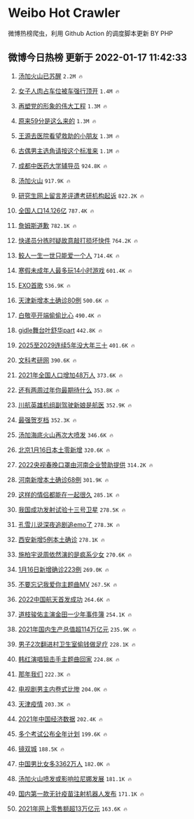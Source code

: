 # Weibo Hot Crawler 



微博热榜爬虫，利用 Github Action 的调度脚本更新 BY PHP 


## 微博今日热榜 更新于 2022-01-17 11:42:33 
1. [汤加火山已苏醒](https://s.weibo.com/weibo?q=%23%E6%B1%A4%E5%8A%A0%E7%81%AB%E5%B1%B1%E5%B7%B2%E8%8B%8F%E9%86%92%23&Refer=top) `2.2M 🔥` 

1. [女子人肉占车位被车强行顶开](https://s.weibo.com/weibo?q=%23%E5%A5%B3%E5%AD%90%E4%BA%BA%E8%82%89%E5%8D%A0%E8%BD%A6%E4%BD%8D%E8%A2%AB%E8%BD%A6%E5%BC%BA%E8%A1%8C%E9%A1%B6%E5%BC%80%23&Refer=top) `1.4M 🔥` 

1. [再塑党的形象的伟大工程](https://s.weibo.com/weibo?q=%23%E5%86%8D%E5%A1%91%E5%85%9A%E7%9A%84%E5%BD%A2%E8%B1%A1%E7%9A%84%E4%BC%9F%E5%A4%A7%E5%B7%A5%E7%A8%8B%23&Refer=top) `1.3M 🔥` 

1. [原来59分是这么来的](https://s.weibo.com/weibo?q=%23%E5%8E%9F%E6%9D%A559%E5%88%86%E6%98%AF%E8%BF%99%E4%B9%88%E6%9D%A5%E7%9A%84%23&Refer=top) `1.3M 🔥` 

1. [王源去医院看望救助的小朋友](https://s.weibo.com/weibo?q=%23%E7%8E%8B%E6%BA%90%E5%8E%BB%E5%8C%BB%E9%99%A2%E7%9C%8B%E6%9C%9B%E6%95%91%E5%8A%A9%E7%9A%84%E5%B0%8F%E6%9C%8B%E5%8F%8B%23&Refer=top) `1.3M 🔥` 

1. [古偶男主选角请按这个标准来](https://s.weibo.com/weibo?q=%23%E5%8F%A4%E5%81%B6%E7%94%B7%E4%B8%BB%E9%80%89%E8%A7%92%E8%AF%B7%E6%8C%89%E8%BF%99%E4%B8%AA%E6%A0%87%E5%87%86%E6%9D%A5%23&Refer=top) `1.1M 🔥` 

1. [成都中医药大学辅导员](https://s.weibo.com/weibo?q=%E6%88%90%E9%83%BD%E4%B8%AD%E5%8C%BB%E8%8D%AF%E5%A4%A7%E5%AD%A6%E8%BE%85%E5%AF%BC%E5%91%98&Refer=top) `924.8K 🔥` 

1. [汤加火山](https://s.weibo.com/weibo?q=%E6%B1%A4%E5%8A%A0%E7%81%AB%E5%B1%B1&Refer=top) `917.9K 🔥` 

1. [研究生网上留言差评遭考研机构起诉](https://s.weibo.com/weibo?q=%23%E7%A0%94%E7%A9%B6%E7%94%9F%E7%BD%91%E4%B8%8A%E7%95%99%E8%A8%80%E5%B7%AE%E8%AF%84%E9%81%AD%E8%80%83%E7%A0%94%E6%9C%BA%E6%9E%84%E8%B5%B7%E8%AF%89%23&Refer=top) `822.2K 🔥` 

1. [全国人口14.126亿](https://s.weibo.com/weibo?q=%23%E5%85%A8%E5%9B%BD%E4%BA%BA%E5%8F%A314.126%E4%BA%BF%23&Refer=top) `787.4K 🔥` 

1. [詹姆斯道歉](https://s.weibo.com/weibo?q=%23%E8%A9%B9%E5%A7%86%E6%96%AF%E9%81%93%E6%AD%89%23&Refer=top) `782.1K 🔥` 

1. [快递员分拣时疑故意敲打损坏快件](https://s.weibo.com/weibo?q=%23%E5%BF%AB%E9%80%92%E5%91%98%E5%88%86%E6%8B%A3%E6%97%B6%E7%96%91%E6%95%85%E6%84%8F%E6%95%B2%E6%89%93%E6%8D%9F%E5%9D%8F%E5%BF%AB%E4%BB%B6%23&Refer=top) `764.2K 🔥` 

1. [鲛人一生一世只能爱一个人](https://s.weibo.com/weibo?q=%23%E9%B2%9B%E4%BA%BA%E4%B8%80%E7%94%9F%E4%B8%80%E4%B8%96%E5%8F%AA%E8%83%BD%E7%88%B1%E4%B8%80%E4%B8%AA%E4%BA%BA%23&Refer=top) `714.4K 🔥` 

1. [寒假未成年人最多玩14小时游戏](https://s.weibo.com/weibo?q=%23%E5%AF%92%E5%81%87%E6%9C%AA%E6%88%90%E5%B9%B4%E4%BA%BA%E6%9C%80%E5%A4%9A%E7%8E%A914%E5%B0%8F%E6%97%B6%E6%B8%B8%E6%88%8F%23&Refer=top) `601.4K 🔥` 

1. [EXO首歌](https://s.weibo.com/weibo?q=%23EXO%E9%A6%96%E6%AD%8C%23&Refer=top) `536.9K 🔥` 

1. [天津新增本土确诊80例](https://s.weibo.com/weibo?q=%23%E5%A4%A9%E6%B4%A5%E6%96%B0%E5%A2%9E%E6%9C%AC%E5%9C%9F%E7%A1%AE%E8%AF%8A80%E4%BE%8B%23&Refer=top) `500.6K 🔥` 

1. [白敬亭开端偷偷比心](https://s.weibo.com/weibo?q=%23%E7%99%BD%E6%95%AC%E4%BA%AD%E5%BC%80%E7%AB%AF%E5%81%B7%E5%81%B7%E6%AF%94%E5%BF%83%23&Refer=top) `490.4K 🔥` 

1. [gidle舞台叶舒华part](https://s.weibo.com/weibo?q=gidle%E8%88%9E%E5%8F%B0%E5%8F%B6%E8%88%92%E5%8D%8Epart&Refer=top) `442.8K 🔥` 

1. [2025至2029连续5年没大年三十](https://s.weibo.com/weibo?q=%232025%E8%87%B32029%E8%BF%9E%E7%BB%AD5%E5%B9%B4%E6%B2%A1%E5%A4%A7%E5%B9%B4%E4%B8%89%E5%8D%81%23&Refer=top) `401.6K 🔥` 

1. [文科考研网](https://s.weibo.com/weibo?q=%E6%96%87%E7%A7%91%E8%80%83%E7%A0%94%E7%BD%91&Refer=top) `390.6K 🔥` 

1. [2021年全国人口增加48万人](https://s.weibo.com/weibo?q=%232021%E5%B9%B4%E5%85%A8%E5%9B%BD%E4%BA%BA%E5%8F%A3%E5%A2%9E%E5%8A%A048%E4%B8%87%E4%BA%BA%23&Refer=top) `373.6K 🔥` 

1. [还有两周过年你最期待什么](https://s.weibo.com/weibo?q=%23%E8%BF%98%E6%9C%89%E4%B8%A4%E5%91%A8%E8%BF%87%E5%B9%B4%E4%BD%A0%E6%9C%80%E6%9C%9F%E5%BE%85%E4%BB%80%E4%B9%88%23&Refer=top) `353.8K 🔥` 

1. [川航英雄机组副驾驶新娘是航医](https://s.weibo.com/weibo?q=%23%E5%B7%9D%E8%88%AA%E8%8B%B1%E9%9B%84%E6%9C%BA%E7%BB%84%E5%89%AF%E9%A9%BE%E9%A9%B6%E6%96%B0%E5%A8%98%E6%98%AF%E8%88%AA%E5%8C%BB%23&Refer=top) `352.9K 🔥` 

1. [最强贺岁档](https://s.weibo.com/weibo?q=%E6%9C%80%E5%BC%BA%E8%B4%BA%E5%B2%81%E6%A1%A3&Refer=top) `352.3K 🔥` 

1. [汤加海底火山再次大喷发](https://s.weibo.com/weibo?q=%23%E6%B1%A4%E5%8A%A0%E6%B5%B7%E5%BA%95%E7%81%AB%E5%B1%B1%E5%86%8D%E6%AC%A1%E5%A4%A7%E5%96%B7%E5%8F%91%23&Refer=top) `346.6K 🔥` 

1. [北京1月16日本土零新增](https://s.weibo.com/weibo?q=%23%E5%8C%97%E4%BA%AC1%E6%9C%8816%E6%97%A5%E6%9C%AC%E5%9C%9F%E9%9B%B6%E6%96%B0%E5%A2%9E%23&Refer=top) `320.6K 🔥` 

1. [2022央视春晚口罩由河南企业赞助提供](https://s.weibo.com/weibo?q=%232022%E5%A4%AE%E8%A7%86%E6%98%A5%E6%99%9A%E5%8F%A3%E7%BD%A9%E7%94%B1%E6%B2%B3%E5%8D%97%E4%BC%81%E4%B8%9A%E8%B5%9E%E5%8A%A9%E6%8F%90%E4%BE%9B%23&Refer=top) `314.2K 🔥` 

1. [河南新增本土确诊68例](https://s.weibo.com/weibo?q=%23%E6%B2%B3%E5%8D%97%E6%96%B0%E5%A2%9E%E6%9C%AC%E5%9C%9F%E7%A1%AE%E8%AF%8A68%E4%BE%8B%23&Refer=top) `301.9K 🔥` 

1. [这样的情侣都能在一起很久](https://s.weibo.com/weibo?q=%23%E8%BF%99%E6%A0%B7%E7%9A%84%E6%83%85%E4%BE%A3%E9%83%BD%E8%83%BD%E5%9C%A8%E4%B8%80%E8%B5%B7%E5%BE%88%E4%B9%85%23&Refer=top) `285.1K 🔥` 

1. [我国成功发射试验十三号卫星](https://s.weibo.com/weibo?q=%23%E6%88%91%E5%9B%BD%E6%88%90%E5%8A%9F%E5%8F%91%E5%B0%84%E8%AF%95%E9%AA%8C%E5%8D%81%E4%B8%89%E5%8F%B7%E5%8D%AB%E6%98%9F%23&Refer=top) `278.5K 🔥` 

1. [孔雪儿说深夜追剧追emo了](https://s.weibo.com/weibo?q=%23%E5%AD%94%E9%9B%AA%E5%84%BF%E8%AF%B4%E6%B7%B1%E5%A4%9C%E8%BF%BD%E5%89%A7%E8%BF%BDemo%E4%BA%86%23&Refer=top) `278.3K 🔥` 

1. [西安新增5例本土确诊](https://s.weibo.com/weibo?q=%23%E8%A5%BF%E5%AE%89%E6%96%B0%E5%A2%9E5%E4%BE%8B%E6%9C%AC%E5%9C%9F%E7%A1%AE%E8%AF%8A%23&Refer=top) `278.1K 🔥` 

1. [施柏宇说周依然演的是疯系少女](https://s.weibo.com/weibo?q=%23%E6%96%BD%E6%9F%8F%E5%AE%87%E8%AF%B4%E5%91%A8%E4%BE%9D%E7%84%B6%E6%BC%94%E7%9A%84%E6%98%AF%E7%96%AF%E7%B3%BB%E5%B0%91%E5%A5%B3%23&Refer=top) `270.6K 🔥` 

1. [1月16日新增确诊223例](https://s.weibo.com/weibo?q=%231%E6%9C%8816%E6%97%A5%E6%96%B0%E5%A2%9E%E7%A1%AE%E8%AF%8A223%E4%BE%8B%23&Refer=top) `269.0K 🔥` 

1. [不要忘记我爱你主题曲MV](https://s.weibo.com/weibo?q=%23%E4%B8%8D%E8%A6%81%E5%BF%98%E8%AE%B0%E6%88%91%E7%88%B1%E4%BD%A0%E4%B8%BB%E9%A2%98%E6%9B%B2MV%23&Refer=top) `267.5K 🔥` 

1. [2022中国航天首发成功](https://s.weibo.com/weibo?q=%232022%E4%B8%AD%E5%9B%BD%E8%88%AA%E5%A4%A9%E9%A6%96%E5%8F%91%E6%88%90%E5%8A%9F%23&Refer=top) `264.6K 🔥` 

1. [道枝骏佑主演金田一少年事件簿](https://s.weibo.com/weibo?q=%23%E9%81%93%E6%9E%9D%E9%AA%8F%E4%BD%91%E4%B8%BB%E6%BC%94%E9%87%91%E7%94%B0%E4%B8%80%E5%B0%91%E5%B9%B4%E4%BA%8B%E4%BB%B6%E7%B0%BF%23&Refer=top) `254.1K 🔥` 

1. [2021年国内生产总值超114万亿元](https://s.weibo.com/weibo?q=%232021%E5%B9%B4%E5%9B%BD%E5%86%85%E7%94%9F%E4%BA%A7%E6%80%BB%E5%80%BC%E8%B6%85114%E4%B8%87%E4%BA%BF%E5%85%83%23&Refer=top) `235.9K 🔥` 

1. [男子2次翻进村卫生室偷钱做足疗](https://s.weibo.com/weibo?q=%23%E7%94%B7%E5%AD%902%E6%AC%A1%E7%BF%BB%E8%BF%9B%E6%9D%91%E5%8D%AB%E7%94%9F%E5%AE%A4%E5%81%B7%E9%92%B1%E5%81%9A%E8%B6%B3%E7%96%97%23&Refer=top) `228.1K 🔥` 

1. [韩红演唱狙击手主题曲回家](https://s.weibo.com/weibo?q=%23%E9%9F%A9%E7%BA%A2%E6%BC%94%E5%94%B1%E7%8B%99%E5%87%BB%E6%89%8B%E4%B8%BB%E9%A2%98%E6%9B%B2%E5%9B%9E%E5%AE%B6%23&Refer=top) `224.8K 🔥` 

1. [那年我们](https://s.weibo.com/weibo?q=%E9%82%A3%E5%B9%B4%E6%88%91%E4%BB%AC&Refer=top) `222.3K 🔥` 

1. [电视剧男主内卷式比惨](https://s.weibo.com/weibo?q=%23%E7%94%B5%E8%A7%86%E5%89%A7%E7%94%B7%E4%B8%BB%E5%86%85%E5%8D%B7%E5%BC%8F%E6%AF%94%E6%83%A8%23&Refer=top) `204.0K 🔥` 

1. [天津疫情](https://s.weibo.com/weibo?q=%23%E5%A4%A9%E6%B4%A5%E7%96%AB%E6%83%85%23&Refer=top) `203.3K 🔥` 

1. [2021年中国经济数据](https://s.weibo.com/weibo?q=%232021%E5%B9%B4%E4%B8%AD%E5%9B%BD%E7%BB%8F%E6%B5%8E%E6%95%B0%E6%8D%AE%23&Refer=top) `202.4K 🔥` 

1. [多个考试公布全年计划](https://s.weibo.com/weibo?q=%23%E5%A4%9A%E4%B8%AA%E8%80%83%E8%AF%95%E5%85%AC%E5%B8%83%E5%85%A8%E5%B9%B4%E8%AE%A1%E5%88%92%23&Refer=top) `199.6K 🔥` 

1. [镜双城](https://s.weibo.com/weibo?q=%E9%95%9C%E5%8F%8C%E5%9F%8E&Refer=top) `188.5K 🔥` 

1. [中国男比女多3362万人](https://s.weibo.com/weibo?q=%23%E4%B8%AD%E5%9B%BD%E7%94%B7%E6%AF%94%E5%A5%B3%E5%A4%9A3362%E4%B8%87%E4%BA%BA%23&Refer=top) `182.0K 🔥` 

1. [汤加火山喷发或影响拉尼娜发展](https://s.weibo.com/weibo?q=%23%E6%B1%A4%E5%8A%A0%E7%81%AB%E5%B1%B1%E5%96%B7%E5%8F%91%E6%88%96%E5%BD%B1%E5%93%8D%E6%8B%89%E5%B0%BC%E5%A8%9C%E5%8F%91%E5%B1%95%23&Refer=top) `181.1K 🔥` 

1. [国内第一款无针疫苗注射机器人发布](https://s.weibo.com/weibo?q=%23%E5%9B%BD%E5%86%85%E7%AC%AC%E4%B8%80%E6%AC%BE%E6%97%A0%E9%92%88%E7%96%AB%E8%8B%97%E6%B3%A8%E5%B0%84%E6%9C%BA%E5%99%A8%E4%BA%BA%E5%8F%91%E5%B8%83%23&Refer=top) `171.1K 🔥` 

1. [2021年网上零售额超13万亿元](https://s.weibo.com/weibo?q=%232021%E5%B9%B4%E7%BD%91%E4%B8%8A%E9%9B%B6%E5%94%AE%E9%A2%9D%E8%B6%8513%E4%B8%87%E4%BA%BF%E5%85%83%23&Refer=top) `163.6K 🔥` 

